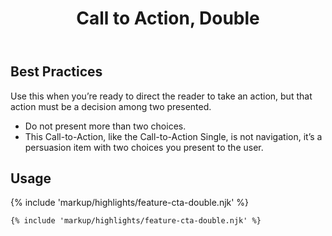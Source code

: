 ﻿---
title: Call to Action, Double
summary: A simple imperative statement with two button choices.
tags: feature block
layout: docs/guide
eleventyNavigation:
  key: Call to Action, Double
  parent: Feature Blocks
  excerpt: A simple imperative statement with two button choices.
  order: 2
  img: /img/illustrations/illus-cta-2.svg
---

## Best Practices

Use this when you’re ready to direct the reader to take an action, but that action must be a decision among two presented.

  - Do not present more than two choices.
  - This Call-to-Action, like the Call-to-Action Single, is not navigation, it’s a persuasion item with two choices you present to the user.

## Usage

{% include 'markup/highlights/feature-cta-double.njk' %}

``` html
{% include 'markup/highlights/feature-cta-double.njk' %}
```
